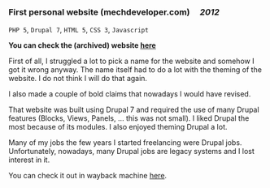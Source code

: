 ### First personal website (mechdeveloper.com) &nbsp;&nbsp;&nbsp; _2012_

`PHP 5`, `Drupal 7`, `HTML 5`, `CSS 3`, `Javascript`

**You can check the (archived) website [here](https://web.archive.org/web/20130409073648/http://mechdeveloper.com/)**

First of all, I struggled a lot to pick a name for the website and somehow I got it wrong anyway. The name itself had to do a lot with the theming of the website. I do not think I will do that again.

I also made a couple of bold claims that nowadays I would have revised.

That website was built using Drupal 7 and required the use of many Drupal features (Blocks, Views, Panels, … this was not small). I liked Drupal the most because of its modules. I also enjoyed theming Drupal a lot.

Many of my jobs the few years I started freelancing were Drupal jobs. Unfortunately, nowadays, many Drupal jobs are legacy systems and I lost interest in it.

You can check it out in wayback machine [here](https://web.archive.org/web/20130409073648/http://mechdeveloper.com/).